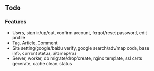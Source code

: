 Todo
---

### Features
 * Users, sign in/up/out, confirm account, forgot/reset password, edit profile
 * Tag, Article, Comment
 * Site setting(google/baidu verify, google search/adv/map code, base info, current status, sitemap/rss)
 * Server, worker, db migrate/drop/create, nginx template, ssl certs generate, cache clean, status